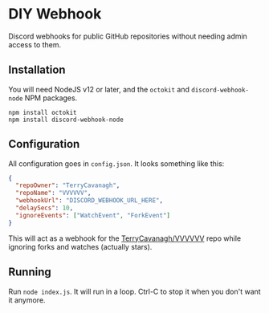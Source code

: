 # DIY Webhook

Discord webhooks for public GitHub repositories without needing admin
access to them.

## Installation

You will need NodeJS v12 or later, and the `octokit` and
`discord-webhook-node` NPM packages.

```
npm install octokit
npm install discord-webhook-node
```

## Configuration

All configuration goes in `config.json`. It looks something like this:

```json
{
  "repoOwner": "TerryCavanagh",
  "repoName": "VVVVVV",
  "webhookUrl": "DISCORD_WEBHOOK_URL_HERE",
  "delaySecs": 10,
  "ignoreEvents": ["WatchEvent", "ForkEvent"]
}
```

This will act as a webhook for the
[TerryCavanagh/VVVVVV](https://github.com/TerryCavanagh/VVVVVV) repo
while ignoring forks and watches (actually stars).

## Running

Run `node index.js`. It will run in a loop. Ctrl-C to stop it when you
don't want it anymore.
